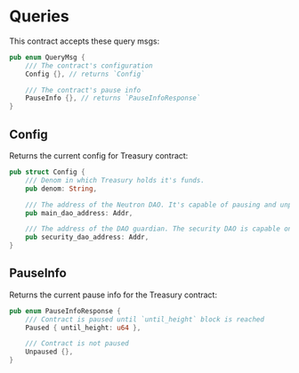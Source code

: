 # Queries

This contract accepts these query msgs:

```rust
pub enum QueryMsg {
    /// The contract's configuration
    Config {}, // returns `Config`

    /// The contract's pause info
    PauseInfo {}, // returns `PauseInfoResponse`
}
```

## Config

Returns the current config for Treasury contract:

```rust
pub struct Config {
    /// Denom in which Treasury holds it's funds.
    pub denom: String,

    /// The address of the Neutron DAO. It's capable of pausing and unpausing the contract.
    pub main_dao_address: Addr,

    /// The address of the DAO guardian. The security DAO is capable only of pausing the contract.
    pub security_dao_address: Addr,
}
```

## PauseInfo

Returns the current pause info for the Treasury contract:

```rust
pub enum PauseInfoResponse {
    /// Contract is paused until `until_height` block is reached
    Paused { until_height: u64 },

    /// Contract is not paused
    Unpaused {},
}
```
